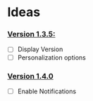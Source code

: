 # Ideas

### <ins> Version 1.3.5: </ins>
  - [ ] Display Version
  - [ ] Personalization options

### <ins> Version 1.4.0 </ins>
  - [ ] Enable Notifications